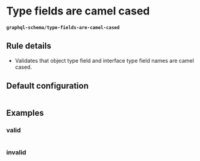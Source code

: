# Type fields are camel cased
#### `graphql-schema/type-fields-are-camel-cased`

## Rule details

* Validates that object type field and interface type field names are camel cased.

## Default configuration
```json
```

## Examples

### valid
```graphql
```

### invalid
```graphql
```
